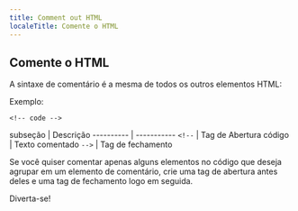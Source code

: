 ```yaml
---
title: Comment out HTML
localeTitle: Comente o HTML
---
```

## Comente o HTML

A sintaxe de comentário é a mesma de todos os outros elementos HTML:

Exemplo:
```
<!-- code --> 
```

subseção | Descrição ---------- | ----------- `<!--` | Tag de Abertura código | Texto comentado `-->` | Tag de fechamento

Se você quiser comentar apenas alguns elementos no código que deseja agrupar em um elemento de comentário, crie uma tag de abertura antes deles e uma tag de fechamento logo em seguida.

Diverta-se!